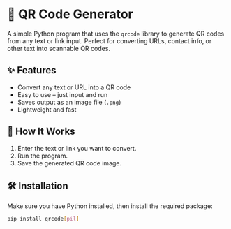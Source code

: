 # 🚀 QR Code Generator

A simple Python program that uses the `qrcode` library to generate QR codes from any text or link input. Perfect for converting URLs, contact info, or other text into scannable QR codes.

## ✨ Features

- Convert any text or URL into a QR code
- Easy to use – just input and run
- Saves output as an image file (`.png`)
- Lightweight and fast

## 📝 How It Works

1. Enter the text or link you want to convert.
2. Run the program.
3. Save the generated QR code image.

## 🛠 Installation

Make sure you have Python installed, then install the required package:

```bash
pip install qrcode[pil]
